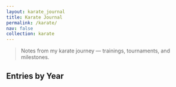 ```yaml
---
layout: karate_journal
title: Karate Journal
permalink: /karate/
nav: false
collection: karate
---
```


> Notes from my karate journey — trainings, tournaments, and milestones.


## Entries by Year
